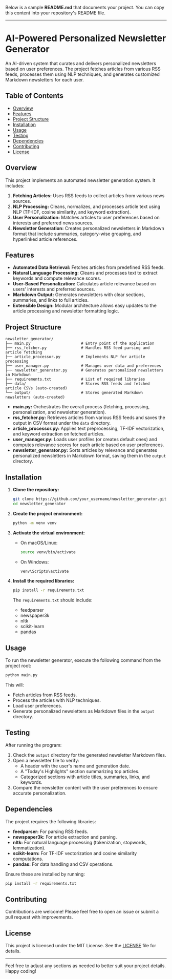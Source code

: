 Below is a sample **README.md** that documents your project. You can copy this content into your repository's README file.

---

# AI-Powered Personalized Newsletter Generator

An AI-driven system that curates and delivers personalized newsletters based on user preferences. The project fetches articles from various RSS feeds, processes them using NLP techniques, and generates customized Markdown newsletters for each user.

## Table of Contents

- [Overview](#overview)
- [Features](#features)
- [Project Structure](#project-structure)
- [Installation](#installation)
- [Usage](#usage)
- [Testing](#testing)
- [Dependencies](#dependencies)
- [Contributing](#contributing)
- [License](#license)

## Overview

This project implements an automated newsletter generation system. It includes:

1. **Fetching Articles:** Uses RSS feeds to collect articles from various news sources.
2. **NLP Processing:** Cleans, normalizes, and processes article text using NLP (TF-IDF, cosine similarity, and keyword extraction).
3. **User Personalization:** Matches articles to user preferences based on interests and preferred news sources.
4. **Newsletter Generation:** Creates personalized newsletters in Markdown format that include summaries, category-wise grouping, and hyperlinked article references.

## Features

- **Automated Data Retrieval:** Fetches articles from predefined RSS feeds.
- **Natural Language Processing:** Cleans and processes text to extract keywords and compute relevance scores.
- **User-Based Personalization:** Calculates article relevance based on users' interests and preferred sources.
- **Markdown Output:** Generates newsletters with clear sections, summaries, and links to full articles.
- **Extensible Design:** Modular architecture allows easy updates to the article processing and newsletter formatting logic.

## Project Structure

```
newsletter_generator/
├── main.py                      # Entry point of the application
├── rss_fetcher.py               # Handles RSS feed parsing and article fetching
├── article_processor.py         # Implements NLP for article processing
├── user_manager.py              # Manages user data and preferences
├── newsletter_generator.py      # Generates personalized newsletters in Markdown
├── requirements.txt             # List of required libraries
├── data/                        # Stores RSS feeds and fetched article CSVs (auto-created)
└── output/                      # Stores generated Markdown newsletters (auto-created)
```

- **main.py:** Orchestrates the overall process (fetching, processing, personalization, and newsletter generation).
- **rss_fetcher.py:** Retrieves articles from various RSS feeds and saves the output in CSV format under the `data` directory.
- **article_processor.py:** Applies text preprocessing, TF-IDF vectorization, and keyword extraction on fetched articles.
- **user_manager.py:** Loads user profiles (or creates default ones) and computes relevance scores for each article based on user preferences.
- **newsletter_generator.py:** Sorts articles by relevance and generates personalized newsletters in Markdown format, saving them in the `output` directory.

## Installation

1. **Clone the repository:**

   ```bash
   git clone https://github.com/your_username/newsletter_generator.git
   cd newsletter_generator
   ```

2. **Create the project environment:**

   ```bash
   python -m venv venv
   ```

3. **Activate the virtual environment:**

   - On macOS/Linux:
     ```bash
     source venv/bin/activate
     ```
   - On Windows:
     ```bash
     venv\Scripts\activate
     ```

4. **Install the required libraries:**

   ```bash
   pip install -r requirements.txt
   ```

   The `requirements.txt` should include:
   - feedparser
   - newspaper3k
   - nltk
   - scikit-learn
   - pandas

## Usage

To run the newsletter generator, execute the following command from the project root:

```bash
python main.py
```

This will:
- Fetch articles from RSS feeds.
- Process the articles with NLP techniques.
- Load user preferences.
- Generate personalized newsletters as Markdown files in the `output` directory.

## Testing

After running the program:
1. Check the `output` directory for the generated newsletter Markdown files.
2. Open a newsletter file to verify:
   - A header with the user's name and generation date.
   - A "Today's Highlights" section summarizing top articles.
   - Categorized sections with article titles, summaries, links, and keywords.
3. Compare the newsletter content with the user preferences to ensure accurate personalization.

## Dependencies

The project requires the following libraries:

- **feedparser:** For parsing RSS feeds.
- **newspaper3k:** For article extraction and parsing.
- **nltk:** For natural language processing (tokenization, stopwords, lemmatization).
- **scikit-learn:** For TF-IDF vectorization and cosine similarity computations.
- **pandas:** For data handling and CSV operations.

Ensure these are installed by running:

```bash
pip install -r requirements.txt
```

## Contributing

Contributions are welcome! Please feel free to open an issue or submit a pull request with improvements.

## License

This project is licensed under the MIT License. See the [LICENSE](LICENSE) file for details.

---

Feel free to adjust any sections as needed to better suit your project details. Happy coding!

